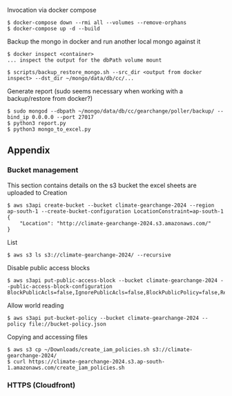 Invocation via docker compose 
```
$ docker-compose down --rmi all --volumes --remove-orphans
$ docker-compose up -d --build
```
Backup the mongo in docker and run another local mongo against it 
```
$ docker inspect <container>
... inspect the output for the dbPath volume mount

$ scripts/backup_restore_mongo.sh --src_dir <output from docker inspect> --dst_dir ~/mongo/data/db/cc/...
```

Generate report (sudo seems necessary when working with a backup/restore from docker?) 
```
$ sudo mongod --dbpath ~/mongo/data/db/cc/gearchange/poller/backup/ --bind_ip 0.0.0.0 --port 27017
$ python3 report.py
$ python3 mongo_to_excel.py
```


## Appendix

### Bucket management 

This section contains details on the s3 bucket the excel sheets are uploaded to
Creation
```shell
$ aws s3api create-bucket --bucket climate-gearchange-2024 --region  ap-south-1 --create-bucket-configuration LocationConstraint=ap-south-1 
{
    "Location": "http://climate-gearchange-2024.s3.amazonaws.com/"
}
```
List 
```shell
$ aws s3 ls s3://climate-gearchange-2024/ --recursive 
```
Disable public access blocks 
```shell
$ aws s3api put-public-access-block --bucket climate-gearchange-2024 --public-access-block-configuration BlockPublicAcls=false,IgnorePublicAcls=false,BlockPublicPolicy=false,RestrictPublicBuckets=false
```
Allow world reading
```
$ aws s3api put-bucket-policy --bucket climate-gearchange-2024 --policy file://bucket-policy.json
```
Copying and accessing files 
```
$ aws s3 cp ~/Downloads/create_iam_policies.sh s3://climate-gearchange-2024/ 
$ curl https://climate-gearchange-2024.s3.ap-south-1.amazonaws.com/create_iam_policies.sh
```


### HTTPS (Cloudfront)


